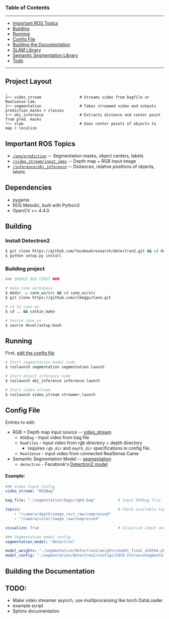 

### Table of Contents
---

- [Important ROS Topics](#important-ros-topics)
- [Building](#building)
- [Running](#running)
- [Config File](#config-file)
- [Building the Documentation](#building-the-documentation)
- [SLAM Library](#slam-library)
- [Semantic Segmentation Library](#semantic-segmentation-library)
- [Todo](#todo)

---

## Project Layout
```
.
├── video_stream                 # Streams video from bagfile or Realsense Cam.
├── segmentation                 # Takes streamed video and outputs prediction masks + classes
├── obj_inference                # Extracts distance and center point from pred. masks
└── slam                         # Uses center points of objects to map + localize
```


## Important ROS Topics

- [`/seg/prediction`](./segmentation/msg/Prediction.msg) -- Segmentation masks, object centers, labels
- [`/video_stream/input_imgs`](./video_stream/msg/Stream.msg) -- Depth map + RGB input image
- [`/inference/obj_inference`](./obj_inference/msg/Objects.msg) -- Distances, relative positions of objects, labels




## Dependencies

- pygame
- ROS Melodic, built with Python3
- OpenCV >= 4.4.0


## Building

### Install Detectron2
 
```bash
$ git clone https://github.com/facebookresearch/detectron2.git && cd detectron2
$ python setup.py install
```

### Building project
```bash
### SOURCE ROS FIRST ###

# make cane workspace 
$ mkdir -p cane_ws/src && cd cane_ws/src
$ git clone https://github.com/clbeggs/Cane.git

# cd to cane_ws
$ cd .. && catkin_make

# Source cane_ws
$ source devel/setup.bash  
```

## Running

First, [edit the config file](#config-file)

```bash
# Start segmentation model node
$ roslaunch segmentation segmentation.launch

# Start object inference node
$ roslaunch obj_inference inference.launch

# Start video stream
$ roslaunch video_stream streamer.launch
```

## Config File

Entries to edit:
- RGB + Depth map input source -- [video_stream](./video_stream/README.md)  
    - `ROSBag` - Input video from bag file
    - `RawFiles` - input video from rgb directory + depth directory
        - requires `rgb_dir` and `depth_dir` specifications in config file.
    - `RealSense` - input video from connected RealSense Came
- Semantic Segmentation Model -- [segmentation](./segmentation/README.md)
    - `detectron` - Facebook's [Detectron2 model](https://github.com/facebookresearch/detectron2)

#### Example:
```yaml
### Video Input Config
video_stream: "ROSBag"                            

bag_file: "./segmentation/bags/rgbd.bag"          # Input ROSbag file

topics:                                           # Check available topics via rosbag info <bag_file>
    - "/camera/depth/image_rect_raw/compressed"
    - "/camera/color/image_raw/compressed"

visualize: True                                   # Visualize input images via cv2.namedWindow

### Segmentation model config
segmentation_model: "detectron"                  

model_weights: "./segmentation/detectron2/weights/model_final_a54504.pkl"
model_config: "./segmentation/detectron2/configs/COCO-InstanceSegmentation/mask_rcnn_R_50_FPN_1x.yaml"
```


## Building the Documentation

## TODO: 

- Make video streamer asynch, use multiprocessing like torch DataLoader
- example script
- Sphinx documentation
